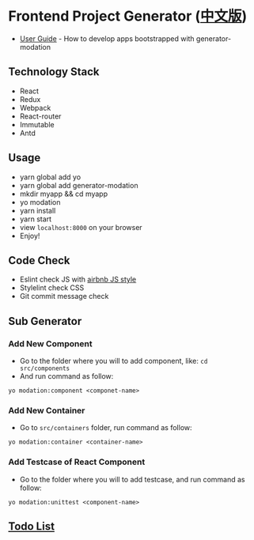 # Frontend Project Generator ([中文版](./README_zh.md))

* [User Guide](./docs/user_guide.md) - How to develop apps bootstrapped with generator-modation

## Technology Stack

* React
* Redux
* Webpack
* React-router
* Immutable
* Antd

## Usage

* yarn global add yo
* yarn global add generator-modation
* mkdir myapp && cd myapp
* yo modation
* yarn install
* yarn start
* view `localhost:8000` on your browser
* Enjoy!

## Code Check

* Eslint check JS with [airbnb JS style](https://github.com/airbnb/javascript/tree/master/packages/eslint-config-airbnb)
* Stylelint check CSS
* Git commit message check

## Sub Generator

### Add New Component

* Go to the folder where you will to add component, like: `cd src/components`
* And run command as follow:
```
yo modation:component <componet-name>
```

### Add New Container

* Go to `src/containers` folder, run command as follow:
```
yo modation:container <container-name>
```

### Add Testcase of React Component

* Go to the folder where you will to add testcase, and run command as follow:
```
yo modation:unittest <component-name>
```

## [Todo List](./docs/todo.md)
